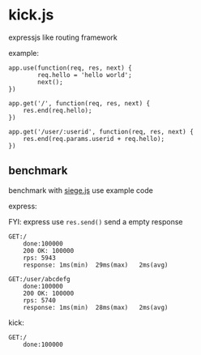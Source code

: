 kick.js
=======

expressjs like routing framework

example:

    app.use(function(req, res, next) {
            req.hello = 'hello world';
            next();
    })

    app.get('/', function(req, res, next) {
        res.end(req.hello);
    })

    app.get('/user/:userid', function(req, res, next) {
        res.end(req.params.userid + req.hello);
    })


## benchmark

benchmark with [siege.js](https://github.com/guileen/siege.js) use example code

express:

FYI: express use `res.send()` send a empty response

    GET:/
        done:100000
        200 OK: 100000
        rps: 5943
        response: 1ms(min)	29ms(max)	2ms(avg)

    GET:/user/abcdefg
        done:100000
        200 OK: 100000
        rps: 5740
        response: 1ms(min)	28ms(max)	2ms(avg)

kick:

    GET:/
        done:100000
        200 OK: 100000
        rps: 7451
        response: 1ms(min)	20ms(max)	2ms(avg)

    GET:/user/abcdefg
        done:100000
        200 OK: 100000
        rps: 7180
        response: 1ms(min)	29ms(max)	2ms(avg)


